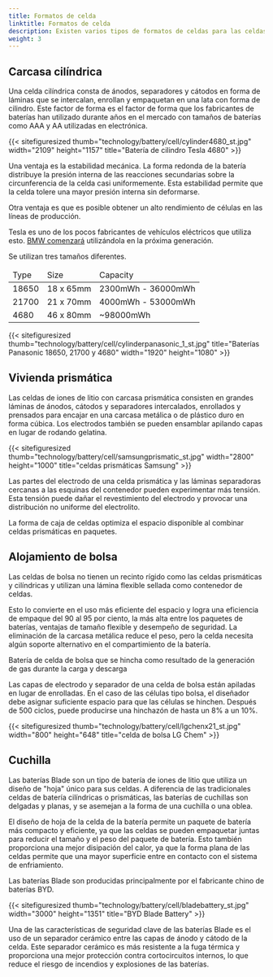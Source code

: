 ```yaml
---
title: Formatos de celda
linktitle: Formatos de celda
description: Existen varios tipos de formatos de celdas para las celdas de batería utilizadas en vehículos eléctricos.
weight: 3
---
```

<!-- markdownlint-disable MD033 -->

## Carcasa cilíndrica

Una celda cilíndrica consta de ánodos, separadores y cátodos en forma de láminas que se intercalan, enrollan y empaquetan en una lata con forma de cilindro. Este factor de forma es el factor de forma que los fabricantes de baterías han utilizado durante años en el mercado con tamaños de baterías como AAA y AA utilizadas en electrónica.

{{< sitefiguresized thumb="technology/battery/cell/cylinder4680_st.jpg" width="2109" height="1157" title="Batería de cilindro Tesla 4680" >}}

Una ventaja es la estabilidad mecánica. La forma redonda de la batería distribuye la presión interna de las reacciones secundarias sobre la circunferencia de la celda casi uniformemente. Esta estabilidad permite que la celda tolere una mayor presión interna sin deformarse.

Otra ventaja es que es posible obtener un alto rendimiento de células en las líneas de producción.

Tesla es uno de los pocos fabricantes de vehículos eléctricos que utiliza esto. [BMW comenzará](https://www.press.bmwgroup.com/global/article/detail/T0403470EN/more-performance-co2-reduced-production-significantly-lower-costs:-bmw-group-to-use-innovadoras-pilas-redondas-bmw-en-neue-klasse-from-2025?language=en) utilizándola en la próxima generación.

Se utilizan tres tamaños diferentes.

<table class="table table-striped">
<thead>
    <tr>
        <td>Type
        </td>
        <td>Size
        </td>
        <td>Capacity
    </td>
    </tr>
</thead>
<tbody>
    <tr>
        <td>18650
        </td>
        <td>18 x 65mm
        </td>
        <td>2300mWh - 36000mWh
        </td>
        </tr>
    <tr>
        <td>21700
        </td>
        <td>21 x 70mm
        </td>
        <td>4000mWh - 53000mWh
        </td>
    </tr>
    <tr>
        <td>4680
        </td>
        <td>46 x 80mm
        </td>
    <td>~98000mWh
    </td>
</tr>
</tbody>
</table>
{{< sitefiguresized thumb="technology/battery/cell/cylinderpanasonic_1_st.jpg" title="Baterías Panasonic 18650, 21700 y 4680" width="1920" height="1080" >}}

## Vivienda prismática

Las celdas de iones de litio con carcasa prismática consisten en grandes láminas de ánodos, cátodos y separadores intercalados, enrollados y prensados para encajar en una carcasa metálica o de plástico duro en forma cúbica. Los electrodos también se pueden ensamblar apilando capas en lugar de rodando gelatina.

{{< sitefiguresized thumb="technology/battery/cell/samsungprismatic_st.jpg" width="2800" height="1000" title="celdas prismáticas Samsung" >}}

Las partes del electrodo de una celda prismática y las láminas separadoras cercanas a las esquinas del contenedor pueden experimentar más tensión. Esta tensión puede dañar el revestimiento del electrodo y provocar una distribución no uniforme del electrolito.

La forma de caja de celdas optimiza el espacio disponible al combinar celdas prismáticas en paquetes.

## Alojamiento de bolsa

Las celdas de bolsa no tienen un recinto rígido como las celdas prismáticas y cilíndricas y utilizan una lámina flexible sellada como contenedor de celdas.

Esto lo convierte en el uso más eficiente del espacio y logra una eficiencia de empaque del 90 al 95 por ciento, la más alta entre los paquetes de baterías, ventajas de tamaño flexible y desempeño de seguridad. La eliminación de la carcasa metálica reduce el peso, pero la celda necesita algún soporte alternativo en el compartimiento de la batería.

Batería de celda de bolsa que se hincha como resultado de la generación de gas durante la carga y descarga

Las capas de electrodo y separador de una celda de bolsa están apiladas en lugar de enrolladas. En el caso de las células tipo bolsa, el diseñador debe asignar suficiente espacio para que las células se hinchen. Después de 500 ciclos, puede producirse una hinchazón de hasta un 8% a un 10%.

{{< sitefiguresized thumb="technology/battery/cell/lgchenx21_st.jpg" width="800" height="648" title="celda de bolsa LG Chem" >}}

## Cuchilla

Las baterías Blade son un tipo de batería de iones de litio que utiliza un diseño de "hoja" único para sus celdas. A diferencia de las tradicionales celdas de batería cilíndricas o prismáticas, las baterías de cuchillas son delgadas y planas, y se asemejan a la forma de una cuchilla o una oblea.

El diseño de hoja de la celda de la batería permite un paquete de batería más compacto y eficiente, ya que las celdas se pueden empaquetar juntas para reducir el tamaño y el peso del paquete de batería. Esto también proporciona una mejor disipación del calor, ya que la forma plana de las celdas permite que una mayor superficie entre en contacto con el sistema de enfriamiento.

Las baterías Blade son producidas principalmente por el fabricante chino de baterías BYD.

{{< sitefiguresized thumb="technology/battery/cell/bladebattery_st.jpg" width="3000" height="1351" title="BYD Blade Battery" >}}

Una de las características de seguridad clave de las baterías Blade es el uso de un separador cerámico entre las capas de ánodo y cátodo de la celda. Este separador cerámico es más resistente a la fuga térmica y proporciona una mejor protección contra cortocircuitos internos, lo que reduce el riesgo de incendios y explosiones de las baterías.
